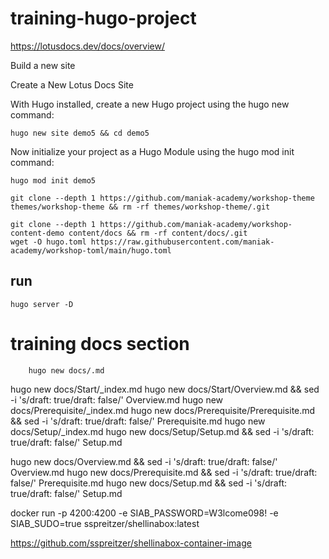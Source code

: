 # training-hugo-project

https://lotusdocs.dev/docs/overview/



Build a new site

Create a New Lotus Docs Site 


With Hugo installed, create a new Hugo project using the hugo new command:

```
hugo new site demo5 && cd demo5

```

Now initialize your project as a Hugo Module using the hugo mod init command:

```
hugo mod init demo5
```

```
git clone --depth 1 https://github.com/maniak-academy/workshop-theme themes/workshop-theme && rm -rf themes/workshop-theme/.git

git clone --depth 1 https://github.com/maniak-academy/workshop-content-demo content/docs && rm -rf content/docs/.git 
wget -O hugo.toml https://raw.githubusercontent.com/maniak-academy/workshop-toml/main/hugo.toml
```

## run 

```
hugo server -D
```

# training docs section 
        hugo new docs/.md

hugo new docs/Start/_index.md
hugo new docs/Start/Overview.md && sed -i 's/draft: true/draft: false/' Overview.md
hugo new docs/Prerequisite/_index.md
hugo new docs/Prerequisite/Prerequisite.md && sed -i 's/draft: true/draft: false/' Prerequisite.md
hugo new docs/Setup/_index.md
hugo new docs/Setup/Setup.md && sed -i 's/draft: true/draft: false/' Setup.md



hugo new docs/Overview.md && sed -i 's/draft: true/draft: false/' Overview.md
hugo new docs/Prerequisite.md && sed -i 's/draft: true/draft: false/' Prerequisite.md
hugo new docs/Setup.md && sed -i 's/draft: true/draft: false/' Setup.md


docker run -p 4200:4200 -e SIAB_PASSWORD=W3lcome098! -e SIAB_SUDO=true sspreitzer/shellinabox:latest


https://github.com/sspreitzer/shellinabox-container-image